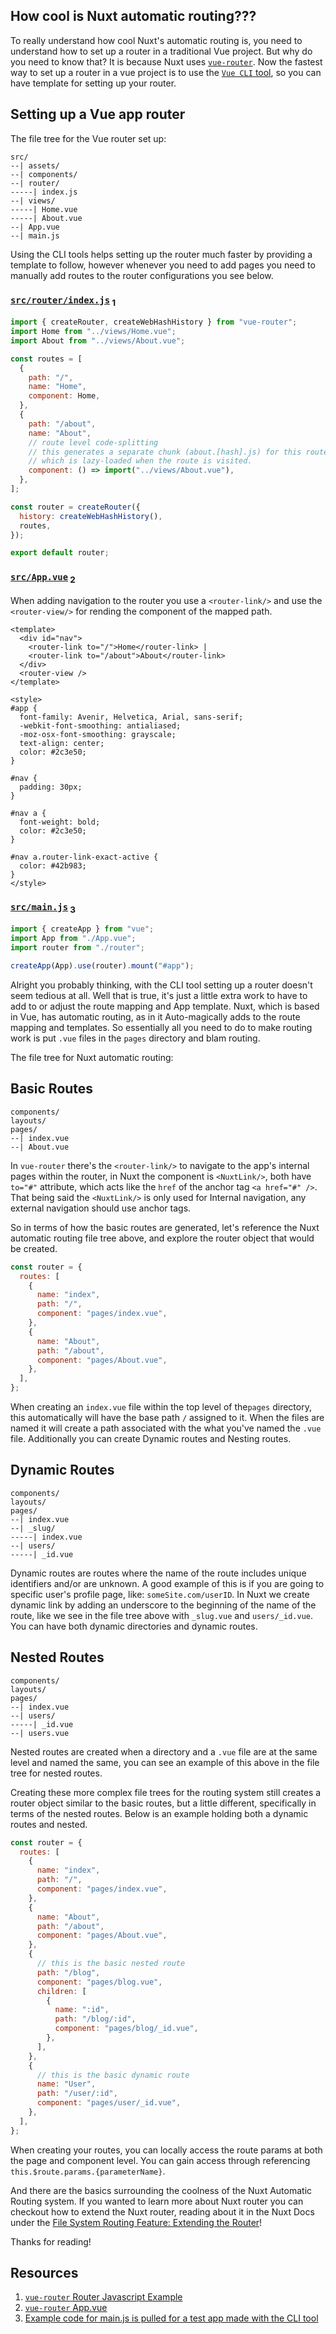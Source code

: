 ## How cool is Nuxt automatic routing???

To really understand how cool Nuxt's automatic routing is, you need to understand how to set up a router in a traditional Vue project. But why do you need to know that? It is because Nuxt uses [`vue-router`](https://router.vuejs.org/guide/#html). Now the fastest way to set up a router in a vue project is to use the [`Vue CLI` tool](https://cli.vuejs.org/guide/installation.html), so you can have template for setting up your router.

## Setting up a Vue app router

The file tree for the Vue router set up:

```
src/
--| assets/
--| components/
--| router/
-----| index.js
--| views/
-----| Home.vue
-----| About.vue
--| App.vue
--| main.js
```

Using the CLI tools helps setting up the router much faster by providing a template to follow, however whenever you need to add pages you need to manually add routes to the router configurations you see below.

### [`src/router/index.js`](https://router.vuejs.org/guide/#javascript)<sub> 1</sub>

```js
import { createRouter, createWebHashHistory } from "vue-router";
import Home from "../views/Home.vue";
import About from "../views/About.vue";

const routes = [
  {
    path: "/",
    name: "Home",
    component: Home,
  },
  {
    path: "/about",
    name: "About",
    // route level code-splitting
    // this generates a separate chunk (about.[hash].js) for this route
    // which is lazy-loaded when the route is visited.
    component: () => import("../views/About.vue"),
  },
];

const router = createRouter({
  history: createWebHashHistory(),
  routes,
});

export default router;
```

### [`src/App.vue`](https://router.vuejs.org/guide/#html)<sub> 2</sub>

When adding navigation to the router you use a `<router-link/>` and use the `<router-view/>` for rending the component of the mapped path.

```VUE
<template>
  <div id="nav">
    <router-link to="/">Home</router-link> |
    <router-link to="/about">About</router-link>
  </div>
  <router-view />
</template>

<style>
#app {
  font-family: Avenir, Helvetica, Arial, sans-serif;
  -webkit-font-smoothing: antialiased;
  -moz-osx-font-smoothing: grayscale;
  text-align: center;
  color: #2c3e50;
}

#nav {
  padding: 30px;
}

#nav a {
  font-weight: bold;
  color: #2c3e50;
}

#nav a.router-link-exact-active {
  color: #42b983;
}
</style>
```

### [`src/main.js`](https://router.vuejs.org/guide/#html)<sub> 3</sub>

```js
import { createApp } from "vue";
import App from "./App.vue";
import router from "./router";

createApp(App).use(router).mount("#app");
```

Alright you probably thinking, with the CLI tool setting up a router doesn't seem tedious at all. Well that is true, it's just a little extra work to have to add to or adjust the route mapping and App template. Nuxt, which is based in Vue, has automatic routing, as in it Auto-magically adds to the route mapping and templates. So essentially all you need to do to make routing work is put `.vue` files in the `pages` directory and blam routing.

The file tree for Nuxt automatic routing:

## Basic Routes

```
components/
layouts/
pages/
--| index.vue
--| About.vue

```

In `vue-router` there's the `<router-link/>` to navigate to the app's internal pages within the router, in Nuxt the component is `<NuxtLink/>`, both have `to="#"` attribute, which acts like the `href` of the anchor tag `<a href="#" />`. That being said the `<NuxtLink/>` is only used for Internal navigation, any external navigation should use anchor tags.

So in terms of how the basic routes are generated, let's reference the Nuxt automatic routing file tree above, and explore the router object that would be created.

```js
const router = {
  routes: [
    {
      name: "index",
      path: "/",
      component: "pages/index.vue",
    },
    {
      name: "About",
      path: "/about",
      component: "pages/About.vue",
    },
  ],
};
```

When creating an `index.vue` file within the top level of the`pages` directory, this automatically will have the base path `/` assigned to it. When the files are named it will create a path associated with the what you've named the `.vue` file. Additionally you can create Dynamic routes and Nesting routes.

## Dynamic Routes

```
components/
layouts/
pages/
--| index.vue
--| _slug/
-----| index.vue
--| users/
-----| _id.vue

```

Dynamic routes are routes where the name of the route includes unique identifiers and/or are unknown. A good example of this is if you are going to specific user's profile page, like: `someSite.com/userID`. In Nuxt we create dynamic link by adding an underscore to the beginning of the name of the route, like we see in the file tree above with `_slug.vue` and `users/_id.vue`. You can have both dynamic directories and dynamic routes.

## Nested Routes

```
components/
layouts/
pages/
--| index.vue
--| users/
-----| _id.vue
--| users.vue

```

Nested routes are created when a directory and a `.vue` file are at the same level and named the same, you can see an example of this above in the file tree for nested routes.

Creating these more complex file trees for the routing system still creates a router object similar to the basic routes, but a little different, specifically in terms of the nested routes. Below is an example holding both a dynamic routes and nested.

```js
const router = {
  routes: [
    {
      name: "index",
      path: "/",
      component: "pages/index.vue",
    },
    {
      name: "About",
      path: "/about",
      component: "pages/About.vue",
    },
    {
      // this is the basic nested route
      path: "/blog",
      component: "pages/blog.vue",
      children: [
        {
          name: ":id",
          path: "/blog/:id",
          component: "pages/blog/_id.vue",
        },
      ],
    },
    {
      // this is the basic dynamic route
      name: "User",
      path: "/user/:id",
      component: "pages/user/_id.vue",
    },
  ],
};
```

When creating your routes, you can locally access the route params at both the page and component level. You can gain access through referencing `this.$route.params.{parameterName}`.

And there are the basics surrounding the coolness of the Nuxt Automatic Routing system. If you wanted to learn more about Nuxt router you can checkout how to extend the Nuxt router, reading about it in the Nuxt Docs under the [File System Routing Feature: Extending the Router](https://nuxtjs.org/docs/features/file-system-routing#extending-the-router)!

Thanks for reading!

## Resources

1. [`vue-router` Router Javascript Example](https://router.vuejs.org/guide/#html)
2. [`vue-router` App.vue](https://router.vuejs.org/guide/#html)
3. [Example code for main.js is pulled for a test app made with the CLI tool](https://cli.vuejs.org/guide/)

